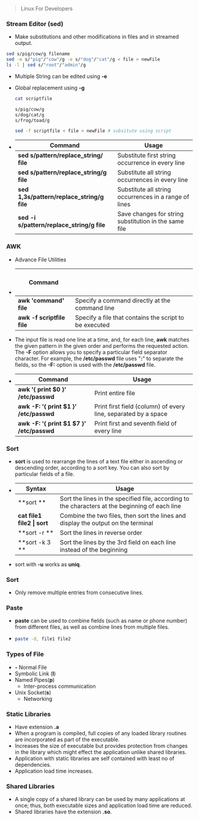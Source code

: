 > Linux For Developers

### Stream Editor (sed)

- Make substitutions and other modifications in files and in streamed output.

```bash
sed s/pig/cow/g filename
sed -e s/"pig"/"cow"/g -e s/"dog"/"cat"/g < file > newFile
ls -l | sed s/"root"/"admin"/g
```

- Multiple String can be edited using **-e**

- Global replacement using **-g**

  ```bash
  cat scriptfile
  
  s/pig/cow/g
  s/dog/cat/g
  s/frog/toad/g
  
  sed -f scriptfile < file > newFile # subsitute using script
  ```

   

- | Command                                    | Usage                                                 |
  | ------------------------------------------ | ----------------------------------------------------- |
  | **sed s/pattern/replace_string/ file**     | Substitute first string occurrence in every line      |
  | **sed s/pattern/replace_string/g file**    | Substitute all string occurrences in every line       |
  | **sed 1,3s/pattern/replace_string/g file** | Substitute all string occurrences in a range of lines |
  | **sed -i s/pattern/replace_string/g file** | Save changes for string substitution in the same file |

### AWK

- Advance File Utilities

- | Command                    | <header>                                               |
  | -------------------------- | ------------------------------------------------------ |
  | **awk 'command'  file**    | Specify a command directly at the command line         |
  | **awk -f scriptfile file** | Specify a file that contains the script to be executed |

  

- The input file is read one line at a time, and, for each line, **awk** matches the given pattern in the given order and performs the requested action. The **-F** option allows you to specify a particular field separator character. For example, the **/etc/passwd** file uses "**:**" to separate the fields, so the **-F:** option is used with the **/etc/passwd** file.

- | Command                                   | Usage                                                        |
  | ----------------------------------------- | ------------------------------------------------------------ |
  | **awk '{ print $0 }' /etc/passwd**        | Print entire file                                            |
  | **awk -F: '{ print $1 }' /etc/passwd**    | Print first field (column) of every line, separated by a space |
  | **awk -F: '{ print $1 $7 }' /etc/passwd** | Print first and seventh field of every line                  |

### Sort

- **sort** is used to rearrange the lines of a text file  either in ascending or descending order, according to a sort key. You  can also sort by particular fields of a file. 

- | Syntax                      | Usage                                                        |
  | --------------------------- | ------------------------------------------------------------ |
  | **sort **                   | Sort the lines in the specified file, according to the characters at the beginning of each line |
  | **cat file1 file2 \| sort** | Combine the two files, then sort the lines and display the output on the terminal |
  | **sort -r **                | Sort the lines in reverse order                              |
  | **sort -k 3 **              | Sort the lines by the 3rd field on each line instead of the beginning |

- sort with **-u** works as **uniq**.



### Sort 

- Only remove multiple entries from consecutive lines.

### Paste

- **paste** can be used to combine fields (such as name or  phone number) from different files, as well as combine lines from  multiple files. 

- ```bash
  paste -d, file1 file2
  ```

  

### Types of File

-   **-** Normal File
-   Symbolic Link (**l**)
-   Named Pipes(**p**)
    -   Inter-process communication
-   Unix Socket(**s**)
    -   Networking

### Static Libraries

-   Have extension **.a** 
-   When a program is compiled, full copies of any loaded library routines are incorporated as part of the executable.
-   Increases the size of executable but provides protection from changes in the library which might effect the application unlike shared libraries.
-   Application with static libraries are self contained with least no of dependencies.
-   Application load time increases.

### Shared Libraries

-   A single copy of a shared library can be used by many applications at  once; thus, both executable sizes and application load time are reduced.
-   Shared libraries have the extension **.so**. 